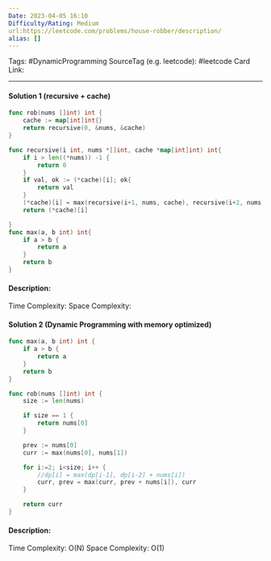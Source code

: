 ```yaml
---
Date: 2023-04-05 16:10
Difficulty/Rating: Medium
url:https://leetcode.com/problems/house-robber/description/
alias: []
---
```

Tags: #DynamicProgramming 
SourceTag (e.g. leetcode): #leetcode
Card Link: 

---
#### Solution 1 (recursive + cache)

```go
func rob(nums []int) int {
    cache := map[int]int{}
    return recursive(0, &nums, &cache)
}

func recursive(i int, nums *[]int, cache *map[int]int) int{
    if i > len((*nums)) -1 {
        return 0
    }
    if val, ok := (*cache)[i]; ok{
        return val
    }
    (*cache)[i] = max(recursive(i+1, nums, cache), recursive(i+2, nums, cache) + (*nums)[i])
    return (*cache)[i]

}
func max(a, b int) int{
    if a > b {
        return a
    }
    return b
}
```

#### Description:


Time Complexity:
Space Complexity:


#### Solution 2 (Dynamic Programming with memory optimized)

```go
func max(a, b int) int {
    if a > b {
        return a
    }
    return b
}

func rob(nums []int) int {
    size := len(nums)

    if size == 1 {
        return nums[0]
    }

    prev := nums[0]
    curr := max(nums[0], nums[1])

    for i:=2; i<size; i++ {
        //dp[i] = max(dp[i-1], dp[i-2] + nums[i])
        curr, prev = max(curr, prev + nums[i]), curr
    }

    return curr
}
```

#### Description:


Time Complexity: O(N)
Space Complexity: O(1)
